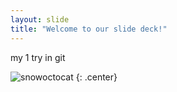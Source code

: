 ```yaml
---
layout: slide
title: "Welcome to our slide deck!"
---
```


my 1 try in git 

![snowoctocat](https://octodex.github.com/images/snowoctocat.png)
{: .center}
